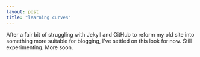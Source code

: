```yaml
---
layout: post
title: "learning curves"
---
```

After a fair bit of struggling with Jekyll and GitHub to reform my old site into something more suitable for blogging, I've settled on this look for now. Still experimenting. More soon.
